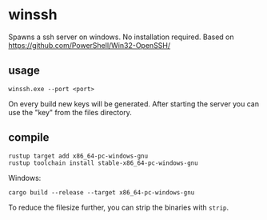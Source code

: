 # winssh

Spawns a ssh server on windows. No installation required.
Based on https://github.com/PowerShell/Win32-OpenSSH/

## usage

```
winssh.exe --port <port>
```

On every build new keys will be generated. After starting the server you can use the "key" from the files directory.

## compile

```
rustup target add x86_64-pc-windows-gnu
rustup toolchain install stable-x86_64-pc-windows-gnu
```

Windows:
```
cargo build --release --target x86_64-pc-windows-gnu
```

To reduce the filesize further, you can strip the binaries with `strip`.

